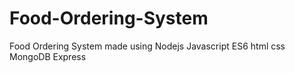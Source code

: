# Food-Ordering-System
Food Ordering System made using Nodejs Javascript ES6 html css MongoDB Express
